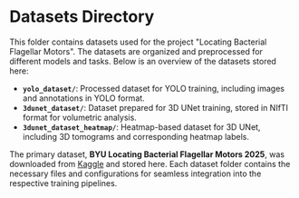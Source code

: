# Datasets Directory  

This folder contains datasets used for the project "Locating Bacterial Flagellar Motors". The datasets are organized and preprocessed for different models and tasks. Below is an overview of the datasets stored here:  

- **`yolo_dataset/`**: Processed dataset for YOLO training, including images and annotations in YOLO format.  
- **`3dunet_dataset/`**: Dataset prepared for 3D UNet training, stored in NIfTI format for volumetric analysis.  
- **`3dunet_dataset_heatmap/`**: Heatmap-based dataset for 3D UNet, including 3D tomograms and corresponding heatmap labels.  

The primary dataset, **BYU Locating Bacterial Flagellar Motors 2025**, was downloaded from [Kaggle](https://www.kaggle.com/competitions/byu-locating-bacterial-flagellar-motors-2025/data) and stored here. Each dataset folder contains the necessary files and configurations for seamless integration into the respective training pipelines.  